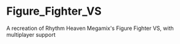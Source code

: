 # Figure_Fighter_VS
A recreation of Rhythm Heaven Megamix's Figure Fighter VS, with multiplayer support
